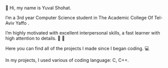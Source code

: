 👋 Hi, my name is Yuval Shohat.

I’m a 3rd year Computer Science student in The Academic College Of Tel-Aviv Yaffo .

I’m highly motivated with excellent interpersonal skills, a fast learner with high attention to details. 💪 💪

Here you can find all of the projects I made since I began coding. 💻

In my projects, I used various of coding language: C, C++.
